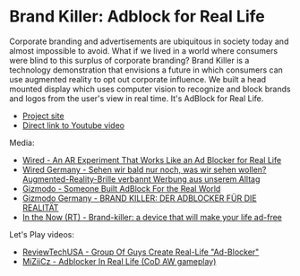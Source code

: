 # Brand Killer: Adblock for Real Life

Corporate branding and advertisements are ubiquitous in society today and almost impossible to avoid. What if we lived in a world where consumers were blind to this surplus of corporate branding? Brand Killer is a technology demonstration that envisions a future in which consumers can use augmented reality to opt out corporate influence. We built a head mounted display which uses computer vision to recognize and block brands and logos from the user's view in real time. It's AdBlock for Real Life.

- [Project site](http://jonathandub.in/cognizance/)
- [Direct link to Youtube video](https://www.youtube.com/watch?v=eDPn7MGxPjs)

Media:
- [Wired - An AR Experiment That Works Like an Ad Blocker for Real Life](http://www.wired.com/2015/01/adblock-real-life-adblock-real-life/)
- [Wired Germany -  Sehen wir bald nur noch, was wir sehen wollen? Augmented-Reality-Brille verbannt Werbung aus unserem Alltag](https://www.wired.de/collection/latest/die-augmented-reality-brille-brand-killer-ist-der-adblocker-fur-den-alltag)
- [Gizmodo - Someone Built AdBlock For the Real World ](http://gizmodo.com/someone-built-adblock-for-the-real-world-1682420151)
- [Gizmodo Germany - BRAND KILLER: DER ADBLOCKER FÜR DIE REALITÄT](http://www.gizmodo.de/2015/01/30/brand-killer-der-adblocker-fuer-die-realitaet.html)
- [In the Now (RT) - Brand-killer: a device that will make your life ad-free](https://www.youtube.com/watch?v=M7qD6smiYtg)

Let's Play videos:
- [ReviewTechUSA - Group Of Guys Create Real-Life "Ad-Blocker"](https://www.youtube.com/watch?v=7oUjGnFLNT0)
- [MiZiiCz - Adblocker In Real Life (CoD AW gameplay)](https://www.youtube.com/watch?v=yQFjBLULI5Y)
